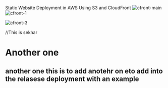  Static Website Deployment in AWS Using S3 and CloudFront
![cfront-main](https://github.com/user-attachments/assets/5cefb2f4-606e-4006-84c5-ba9711510515)
![cfront-1](https://github.com/user-attachments/assets/d86b73ea-b621-4657-b0dd-6d55657a002f)

![cfront-3](https://github.com/user-attachments/assets/34c0b664-6dde-4a2c-9baf-80013626db5d)

//This is sekhar
# Another one 

## another one this is to add anotehr on eto add into the relasese deployment with an example
